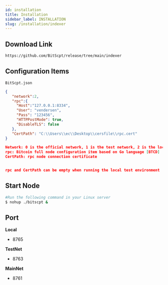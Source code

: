 ```yaml
---
id: installation
title: Installation
sidebar_label: INSTALLATION
slug: /installation/indexer
--- 
```




## Download Link

```bash
https://github.com/BitScpt/release/tree/main/indexer
```

## Configuration Items
`BitScpt.json`
```json
{
   "network":2,
   "rpc":{
     "Host":"127.0.0.1:8334",
     "User": "vendersen",
     "Pass": "123456",
     "HTTPPostMode": true,
     "DisableTLS": false
   },
   "CertPath": "C:\\Users\\ec\\Desktop\\cersfile\\rpc.cert"
}

Network: 0 is the official network, 1 is the test network, 2 is the local test environment
rpc: Bitcoin full node configuration item based on Go language [BTCD]
CertPath: rpc node connection certificate


rpc and CertPath can be empty when running the local test environment
```


## Start Node

```bash
#Run the following command in your Linux server
$ nohup ./bitscpt &
```

## Port

**Local**
 - 8765

**TestNet**
 - 8763

**MainNet**
 - 8761


